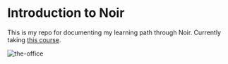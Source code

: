 # Introduction to Noir
This is my repo for documenting my learning path through Noir. Currently taking [this course](https://updraft.cyfrin.io/courses/noir-programming-and-zk-circuits).

![the-office](https://media.giphy.com/media/v1.Y2lkPTc5MGI3NjExejFvcDhubjlxbGg3aWJuMWdtbDVjNXgxdDhqaTYzYmdob3Zoc3ZzdSZlcD12MV9naWZzX3NlYXJjaCZjdD1n/cXblnKXr2BQOaYnTni/giphy.gif)
